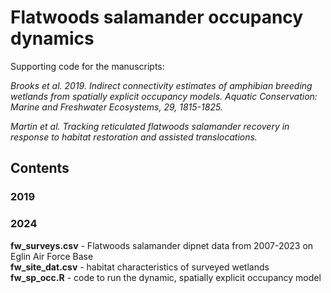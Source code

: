 # Flatwoods salamander occupancy dynamics

Supporting code for the manuscripts:

_Brooks et al. 2019. Indirect connectivity estimates of amphibian breeding wetlands from spatially explicit occupancy models. Aquatic Conservation: Marine and Freshwater Ecosystems, 29, 1815-1825._

_Martin et al. Tracking reticulated flatwoods salamander recovery in response to habitat restoration and assisted translocations._

## Contents
### 2019

### 2024
**fw_surveys.csv** - Flatwoods salamander dipnet data from 2007-2023 on Eglin Air Force Base\
**fw_site_dat.csv** - habitat characteristics of surveyed wetlands\
**fw_sp_occ.R** - code to run the dynamic, spatially explicit occupancy model  
